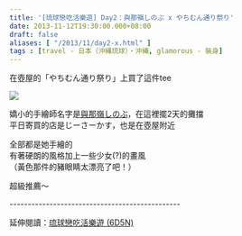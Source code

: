 ```yaml
---
title: '[琉球戀吃活樂遊] Day2：與那嶺しのぶ x やちむん通り祭り'
date: 2013-11-12T19:30:00.000+08:00
draft: false
aliases: [ "/2013/11/day2-x.html" ]
tags : [travel - 日本（沖縄琉球）・沖縄, glamorous - 裝身]
---
```


在壺屋的「やちむん通り祭り」上買了這件tee  

![](/images/okinawa2e.jpg)

嬌小的手繪師名字是[與那嶺しのぶ](https://twitter.com/yonamineshinob)，在這裡擺2天的攤擋  
平日寄買的店是じーさーかす，也是在壺屋附近  
  
全部都是她手繪的  
有著硬朗的風格加上一些少女(?)的畫風  
（黃色那件的豬眼睛太漂亮了吧！）  
  
超級推薦～  
  
\-----------------------------------------------  
  
延伸閱讀：[琉球戀吃活樂遊 (6D5N)](https://hidie.net/okinawa6d5n/)
